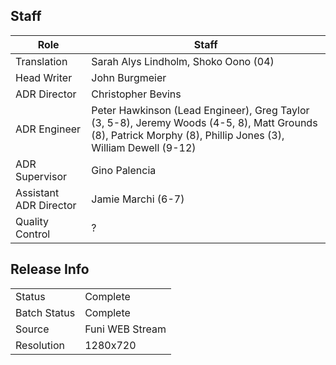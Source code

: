 ## Staff

| Role              | Staff                                |
|-------------------|--------------------------------------|
| Translation       | Sarah Alys Lindholm, Shoko Oono (04) |
| Head Writer       | John Burgmeier                       |
| ADR Director      | Christopher Bevins                   | 
| ADR Engineer      | Peter Hawkinson (Lead Engineer), Greg Taylor (3, 5-8), Jeremy Woods (4-5, 8), Matt Grounds (8), Patrick Morphy (8), Phillip Jones (3), William Dewell (9-12)       |
| ADR Supervisor    | Gino Palencia                        |
| Assistant ADR Director | Jamie Marchi (6-7)              |
| Quality Control   | ?                                    |

## Release Info

|              |                 |
|--------------|-----------------|
| Status       | Complete        |
| Batch Status | Complete        |
| Source       | Funi WEB Stream |
| Resolution   | 1280x720        |
